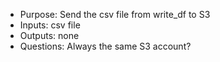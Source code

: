 - Purpose: Send the csv file from write_df to S3
- Inputs: csv file
- Outputs: none
- Questions: Always the same S3 account?